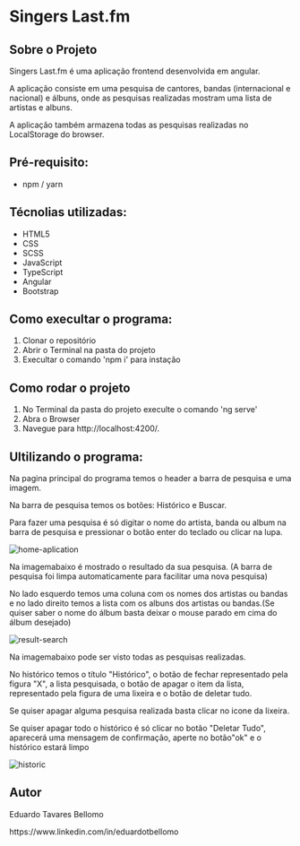 <h1> Singers Last.fm</h1>

<h2> Sobre o Projeto</h2>
<p>Singers Last.fm é uma aplicação frontend desenvolvida em angular.</p>
<p>A aplicação consiste em uma pesquisa de cantores, bandas (internacional e nacional) e álbuns, onde as pesquisas realizadas mostram uma lista de artistas e albuns.</p>
<p>A aplicação também armazena todas as pesquisas realizadas no LocalStorage do browser. </p>

<h2>Pré-requisito:</h2>
<ul>
    <li>npm / yarn</li>
</ul>

<h2>Técnolias utilizadas:</h2>
<ul>
    <li>HTML5</li>
    <li>CSS</li>
    <li>SCSS</li>
    <li>JavaScript</li>
    <li>TypeScript</li>
    <li>Angular</li>
    <li>Bootstrap</li>
</ul>

<h2> Como execultar o programa:</h2>
<ol>
    <li>Clonar o repositório</li>
    <li>Abrir o Terminal na pasta do projeto</li>
    <li>Execultar o comando 'npm i' para instação</li>
</ol>

<h2> Como rodar o projeto</h2>
<ol>
    <li>No Terminal da pasta do projeto execulte o comando 'ng serve'</li>
    <li>Abra o Browser</li>
    <li>Navegue para http://localhost:4200/.</li>
</ol>

<h2>Ultilizando o programa:</h2>
<p>Na pagina principal do programa temos o header a barra de pesquisa e uma imagem.</p>
<p>Na barra de pesquisa temos os botões: Histórico e Buscar.</p>
<p>Para fazer uma pesquisa é só digitar o nome do artista, banda ou album na barra de pesquisa e pressionar o botão enter do teclado ou clicar na lupa.</p>

![home-aplication](https://user-images.githubusercontent.com/53662188/236286026-0416961b-042f-4dd6-b4ac-985c3500a1bc.PNG)

<p>Na imagemabaixo é mostrado o resultado da sua pesquisa. (A barra de pesquisa foi limpa automaticamente para facilitar uma nova pesquisa)</p>
<p>No lado esquerdo temos uma coluna com os nomes dos artistas ou bandas e no lado direito temos a lista com os albuns dos artistas ou bandas.(Se quiser saber o nome do álbum basta deixar o mouse parado em cima do álbum desejado)</p>

![result-search](https://user-images.githubusercontent.com/53662188/236287679-3b6c4062-80e3-47ed-a4ed-76c66334c683.PNG)

<p>Na imagemabaixo pode ser visto todas as pesquisas realizadas.</p>
</p>No histórico temos o título "Histórico", o botão de fechar representado pela figura "X", a lista pesquisada, o botão de apagar o item da lista, representado pela figura de uma lixeira e o botão de deletar tudo.</p>
</p>Se quiser apagar alguma pesquisa realizada basta clicar no icone da lixeira.</p>
</p>Se quiser apagar todo o histórico é só clicar no botão "Deletar Tudo", aparecerá uma mensagem de confirmação, aperte no botão"ok" e o histórico estará limpo</p>

![historic](https://user-images.githubusercontent.com/53662188/236289757-ff499b67-ca1f-41ac-bbc9-291799acc559.PNG)


<h2>Autor</h2>
<p>Eduardo Tavares Bellomo</p>
https://www.linkedin.com/in/eduardotbellomo

